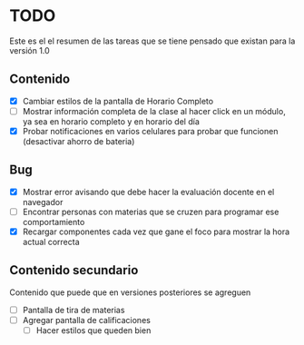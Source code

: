 # TODO

Este es el el resumen de las tareas que se tiene pensado que existan para la versión 1.0

## Contenido

- [x] Cambiar estilos de la pantalla de Horario Completo 
- [ ] Mostrar información completa de la clase al hacer click en un módulo, ya sea en horario completo y en horario del día
- [x] Probar notificaciones en varios celulares para probar que funcionen (desactivar ahorro de bateria)

## Bug

- [x] Mostrar error avisando que debe hacer la evaluación docente en el navegador
- [ ] Encontrar personas con materias que se cruzen para programar ese comportamiento
- [x] Recargar componentes cada vez que gane el foco para mostrar la hora actual correcta

## Contenido secundario

Contenido que puede que en versiones posteriores se agreguen

- [ ] Pantalla de tira de materias
- [ ] Agregar pantalla de calificaciones
  - [ ] Hacer estilos que queden bien
